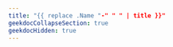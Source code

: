 ```yaml
---
title: "{{ replace .Name "-" " " | title }}"
geekdocCollapseSection: true
geekdocHidden: true
---
```


